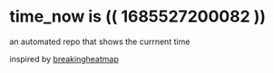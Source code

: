 # time_now is (( 1685527200082 ))

an automated repo that shows the currnent time

inspired by [breakingheatmap](https://github.com/breakingheatmap/breakingheatmap)